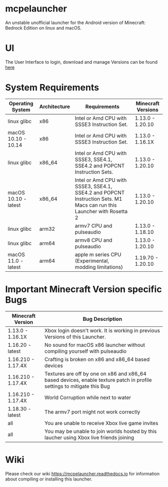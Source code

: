 # mcpelauncher

An unstable unofficial launcher for the Android version of Minecraft: Bedrock Edition on linux and macOS.

# UI

The User Interface to login, download and manage Versions can be found [here](https://github.com/minecraft-linux/mcpelauncher-ui-manifest)

# System Requirements

Operating System|Architecture|Requirements|Minecraft Versions
---|---|---|---
linux glibc|x86|Intel or Amd CPU with SSSE3 Instruction Set.|1.13.0 - 1.20.10
macOS 10.10 - 10.14|x86|Intel or Amd CPU with SSSE3 Instruction Set.|1.13.0 - 1.16.1X
linux glibc|x86_64|Intel or Amd CPU with SSSE3, SSE4.1, SSE4.2 and POPCNT Instruction Sets.|1.13.0 - 1.20.10
macOS 10.10 - latest|x86_64|Intel or Amd CPU with SSSE3, SSE4.1, SSE4.2 and POPCNT Instruction Sets. M1 Macs can run this Launcher with Rosetta 2|1.13.0 - 1.20.10
linux glibc|arm32|armv7 CPU and pulseaudio|1.13.0 - 1.18.10
linux glibc|arm64|armv8 CPU and pulseaudio|1.13.0 - 1.20.10
macOS 11.0 - latest|arm64|apple m series CPU (Experimental, modding limitations)|1.19.70 - 1.20.10

# Important Minecraft Version specific Bugs

Minecraft Version|Bug Description
---|---
1.13.0 - 1.16.1X|Xbox login doesn't work. It is working in previous Versions of this Launcher.
1.16.20 - latest|No sound for macOS x86 launcher without compiling yourself with pulseaudio
1.16.210 - 1.17.4X|Crafting is broken on x86 and x86_64 based devices
1.16.210 - 1.17.4X|Textures are off by one on x86 and x86_64 based devices, enable texture patch in profile settings to mitigate this Bug
1.16.210 - 1.17.4X|World Corruption while next to water
1.18.30 - latest|The armv7 port might not work correctly
all|You are unable to receive Xbox live game invites
all|You may be unable to join worlds hosted by this laucher using Xbox live friends joining

# Wiki

Please check our wiki https://mcpelauncher.readthedocs.io for information about compiling or installing this launcher.